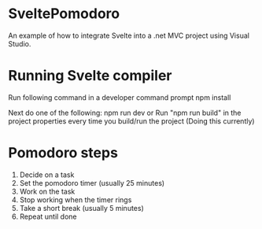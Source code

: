 # SveltePomodoro
An example of how to integrate Svelte into a .net MVC project using Visual Studio.

Running Svelte compiler
=======================

Run following command in a developer command prompt
npm install

Next do one of the following:
npm run dev
or
Run "npm run build" in the project properties every time you build/run the project (Doing this currently)

Pomodoro steps
==============
1. Decide on a task
2. Set the pomodoro timer (usually 25 minutes)
3. Work on the task
4. Stop working when the timer rings
5. Take a short break (usually 5 minutes)
6. Repeat until done
